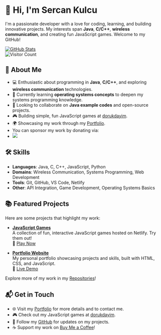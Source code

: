 # 👋 Hi, I'm Sercan Kulcu

I'm a passionate developer with a love for coding, learning, and building innovative projects. My interests span **Java**, **C/C++**, **wireless communication**, and creating fun JavaScript games. Welcome to my GitHub!

[![GitHub Stats](https://github-readme-stats.vercel.app/api?username=sercankulcu&show_icons=true&theme=radical)](https://github.com/sercankulcu)  
![Visitor Count](https://visitor-badge.laobi.icu/badge?page_id=sercankulcu.sercankulcu)

## 🚀 About Me
- 💻 Enthusiastic about programming in **Java**, **C/C++**, and exploring **wireless communication** technologies.
- 🌱 Currently learning **operating systems concepts** to deepen my systems programming knowledge.
- 💞️ Looking to collaborate on **Java example codes** and open-source projects.
- 🎮 Building simple, fun JavaScript games at [dorukdayim](https://dorukdayim.netlify.app/).
- 🌍 Showcasing my work through my [Portfolio](https://sercankulcu.github.io/).
- You can sponsor my work by donating via:
- <a href="https://www.buymeacoffee.com/sercankulc"><img src="https://img.buymeacoffee.com/button-api/?text=Buy me a coffee&emoji=&slug=sercankulc&button_colour=FFDD00&font_colour=000000&font_family=Cookie&outline_colour=000000&coffee_colour=ffffff" /></a>

## 🛠️ Skills
- **Languages**: Java, C, C++, JavaScript, Python
- **Domains**: Wireless Communication, Systems Programming, Web Development
- **Tools**: Git, GitHub, VS Code, Netlify
- **Other**: API Integration, Game Development, Operating Systems Basics

## 📚 Featured Projects
Here are some projects that highlight my work:

- **[JavaScript Games](https://dorukdayim.netlify.app/)**  
  A collection of fun, interactive JavaScript games hosted on Netlify. Try them out!  
  🌟 [Play Now](https://dorukdayim.netlify.app/)

- **[Portfolio Website](https://github.com/sercankulcu/sercankulcu.github.io)**  
  My personal portfolio showcasing projects and skills, built with HTML, CSS, and JavaScript.  
  🌟 [Live Demo](https://sercankulcu.github.io)

Explore more of my work in my [Repositories](https://github.com/sercankulcu?tab=repositories)!

## 📬 Get in Touch
- 🌐 Visit my [Portfolio](https://sercankulcu.github.io) for more details and to contact me.
- 🎮 Check out my JavaScript games at [dorukdayim](https://dorukdayim.netlify.app/).
- 📝 Follow my [GitHub](https://github.com/sercankulcu) for updates on my projects.
- ☕ Support my work on [Buy Me a Coffee](https://www.buymeacoffee.com/sercankulc)!  
